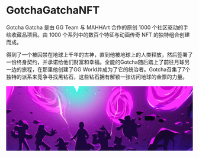 # GotchaGatchaNFT

Gotcha Gatcha 是由 GG Team 与 MAHHArt 合作的原创 1000 个社区驱动的手绘收藏品项目。由 1000 个系列中的数百个特征与动画传奇 NFT 的独特组合创建而成。

得到了一个被囚禁在地球上千年的古神，直到他被地球上的人类释放，然后签署了一份终身契约，并承诺给他们财富和幸福。全能的Gotcha随后踏上了前往月球另一边的旅程，在那里他创建了GG World并成为了它的统治者。Gotcha召集了7个独特的派系来竞争寻找黑钻石，这些钻石拥有解锁一张访问地球的金票的力量。

![nft](微信截图_20220827142733.png)
